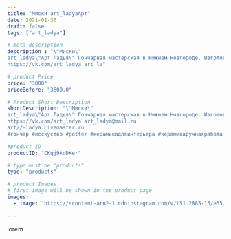 ```yaml
---
title: "Миски art_ladyaАрт"
date: 2021-01-30
draft: false
tags: ["art_ladya"]

# meta description
description : "\"Миски\" 
art_ladya\"Арт Ладья\" Гончарная мастерская в Нижнем Новгороде. Изготовление керамики и мастер//-классы по обучению. 
https://vk.com/art_ladya art_la"

# product Price
price: "3000"
priceBefore: "3600.0"

# Product Short Description
shortDescription: "\"Миски\" 
art_ladya\"Арт Ладья\" Гончарная мастерская в Нижнем Новгороде. Изготовление керамики и мастер//-классы по обучению. 
https://vk.com/art_ladya art_ladya@mail.ru 
art//-ladya.Livemaster.ru
#гончар #исскуство #potter #керамикадляинтерьера #керамикаручнаяработа #гончарнаямастерская #керамиканазаказ #handmade #посудаизглины #керамика #гончарнаяпосуда #эксклюзивнаякерамика #painter #dishes #decor #ceramicar #nntoday #claygoods #restaurant #earthenware #ceramic #design #bowl #dish #plate #ceramicart #berries #авторскаякерамика #историческаяреконструкция"

#product ID
productID: "CKqj9kdDKer"

# type must be "products"
type: "products"

# product Images
# first image will be shown in the product page
images:
  - image: "https://scontent-arn2-1.cdninstagram.com/v/t51.2885-15/e35/143660356_430876145006154_5810168267467101634_n.jpg?tp=1&_nc_ht=scontent-arn2-1.cdninstagram.com&_nc_cat=106&_nc_ohc=N_6CHNQ0e3gAX8-PYEM&ccb=7-4&oh=8bb83c0a69906cc7a2805f5adafb5169&oe=608334AD&_nc_sid=86f79a&ig_cache_key=MjQ5Nzk2NzEwNTk4ODQwNTE2Mw%3D%3D.2-ccb7-4"

---
```

lorem
